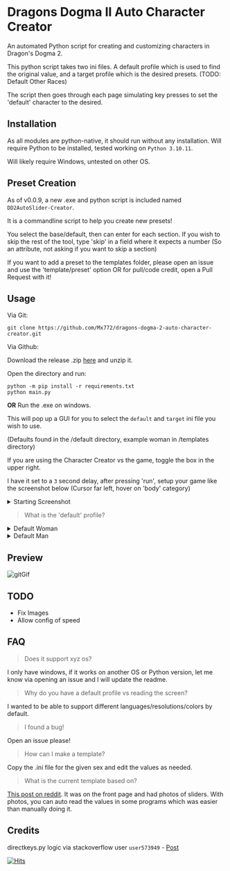 # Dragons Dogma II Auto Character Creator
An automated Python script for creating and customizing characters in Dragon's Dogma 2. 

This python script takes two ini files. 
A default profile which is used to find the original value, and a target profile which is the desired presets. 
(TODO: Default Other Races) 

The script then goes through each page simulating key presses to set the 'default' character to the desired. 

## Installation
As all modules are python-native, it should run without any installation. 
Will require Python to be installed, tested working on `Python 3.10.11`.

Will likely require Windows, untested on other OS.

## Preset Creation

As of v0.0.9, a new .exe and python script is included named `DD2AutoSlider-Creator`. 

It is a commandline script to help you create new presets!

You select the base/default, then can enter for each section. 
If you wish to skip the rest of the tool, type 'skip' in a field where it expects a number (So an attribute, not asking if you want to skip a section)

If you want to add a preset to the templates folder, please open an issue and use the 'template/preset' option OR for pull/code credit, open a Pull Request with it! 

## Usage

Via Git:

`git clone https://github.com/Mx772/dragons-dogma-2-auto-character-creator.git`

Via Github:

Download the release .zip [here](https://github.com/octo-org/octo-repo/releases/latest) and unzip it.

Open the directory and run:
```
python -m pip install -r requirements.txt
python main.py
```
**OR**
Run the .exe on windows.

This will pop up a GUI for you to select the `default` and `target` ini file you wish to use. 

(Defaults found in the /default directory, example woman in /templates directory)

If you are using the Character Creator vs the game, toggle the box in the upper right. 

I have it set to a `3` second delay, after pressing 'run', setup your game like the screenshot below (Cursor far left, hover on 'body' category)

<details>
<summary>Starting Screenshot</summary>

![image](https://github.com/Mx772/dragons-dogma-2-auto-character-creator/assets/9059161/637c021c-92bc-4179-b764-c5184bc021f6)


</details>


> What is the 'default' profile?


<details>
<summary>Default Woman</summary>

![defaultGif](https://github.com/Mx772/dragons-dogma-2-auto-character-creator/assets/9059161/bb7f280d-721a-4740-ac93-894916a8ab34)

</details>

<details>
<summary>Default Man</summary>

![male_default](https://github.com/Mx772/dragons-dogma-2-auto-character-creator/assets/9059161/e6811a84-5026-4c51-b06b-f4ae4d3230ea)

</details>



## Preview

![gitGif](https://github.com/Mx772/dragons-dogma-2-auto-character-creator/assets/9059161/beb9b701-8a2d-4447-be86-f9e8a387a5a2)



## TODO

- Fix Images
- Allow config of speed

## FAQ

> Does it support xyz os?

I only have windows, if it works on another OS or Python version, let me know via opening an issue and I will update the readme.

> Why do you have a default profile vs reading the screen?

I wanted to be able to support different languages/resolutions/colors by default.

> I found a bug!

Open an issue please!

> How can I make a template?

Copy the .ini file for the given sex and edit the values as needed. 

> What is the current template based on?

[This post on reddit](https://www.reddit.com/r/fashiondogma/comments/1bgyw62/asian_girl/). It was on the front page and had photos of sliders. With photos, you can auto read the values in some programs which was easier than manually doing it. 

## Credits
directkeys.py logic via stackoverflow user `user573949` - [Post](http://stackoverflow.com/questions/14489013/simulate-python-keypresses-for-controlling-a-game)

[![Hits](https://hits.seeyoufarm.com/api/count/incr/badge.svg?url=https%3A%2F%2Fgithub.com%2FMx772%2Fdragons-dogma-2-auto-character-creator%2Ftree%2Fmain&count_bg=%2379C83D&title_bg=%23555555&icon=&icon_color=%23E7E7E7&title=hits&edge_flat=false)](https://hits.seeyoufarm.com)
